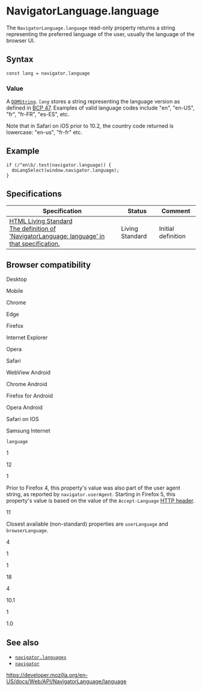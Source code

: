 NavigatorLanguage.language
==========================

The `NavigatorLanguage.language` read-only property returns a string representing the preferred language of the user, usually the language of the browser UI.

Syntax
------

    const lang = navigator.language

### Value

A [`DOMString`](../domstring). *`lang`* stores a string representing the language version as defined in [BCP 47](https://tools.ietf.org/rfc/bcp/bcp47.txt). Examples of valid language codes include "en", "en-US", "fr", "fr-FR", "es-ES", etc.

Note that in Safari on iOS prior to 10.2, the country code returned is lowercase: "en-us", "fr-fr" etc.

Example
-------

    if (/^en\b/.test(navigator.language)) {
      doLangSelect(window.navigator.language);
    }

Specifications
--------------

<table><thead><tr class="header"><th>Specification</th><th>Status</th><th>Comment</th></tr></thead><tbody><tr class="odd"><td><a href="https://html.spec.whatwg.org/multipage/#dom-navigator-language">HTML Living Standard<br />
<span class="small">The definition of 'NavigatorLanguage: language' in that specification.</span></a></td><td><span class="spec-living">Living Standard</span></td><td>Initial definition</td></tr></tbody></table>

Browser compatibility
---------------------

Desktop

Mobile

Chrome

Edge

Firefox

Internet Explorer

Opera

Safari

WebView Android

Chrome Android

Firefox for Android

Opera Android

Safari on IOS

Samsung Internet

`language`

1

12

1

Prior to Firefox 4, this property's value was also part of the user agent string, as reported by `navigator.userAgent`. Starting in Firefox 5, this property's value is based on the value of the `Accept-Language` [HTTP header](https://developer.mozilla.org/docs/Web/HTTP/Headers).

11

Closest available (non-standard) properties are `userLanguage` and `browserLanguage`.

4

1

1

18

4

10.1

1

1.0

See also
--------

-   [`navigator.languages`](languages)
-   [`navigator`](../navigator)

<a href="https://developer.mozilla.org/en-US/docs/Web/API/NavigatorLanguage/language" class="_attribution-link">https://developer.mozilla.org/en-US/docs/Web/API/NavigatorLanguage/language</a>
